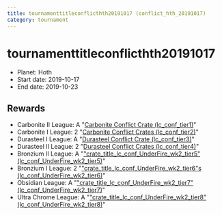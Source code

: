 ```yaml
---
title: tournamenttitleconflicthth20191017 (conflict_hth_20191017)
category: tournament
---
```

# tournamenttitleconflicthth20191017

  * Planet: Hoth
  * Start date: 2019-10-17
  * End date: 2019-10-23

## Rewards

  * Carbonite II League: A "[Carbonite Conflict Crate (lc_conf_tier1)](lc_conf_tier1.html)"
  * Carbonite I League: 2 "[Carbonite Conflict Crates (lc_conf_tier2)](lc_conf_tier2.html)"
  * Durasteel I League: A "[Durasteel Conflict Crate (lc_conf_tier3)](lc_conf_tier3.html)"
  * Durasteel II League: 2 "[Durasteel Conflict Crates (lc_conf_tier4)](lc_conf_tier4.html)"
  * Bronzium II League: A "["crate_title_lc_conf_UnderFire_wk2_tier5" (lc_conf_UnderFire_wk2_tier5)](lc_conf_UnderFire_wk2_tier5.html)"
  * Bronzium I League: 2 "["crate_title_lc_conf_UnderFire_wk2_tier6"s (lc_conf_UnderFire_wk2_tier6)](lc_conf_UnderFire_wk2_tier6.html)"
  * Obsidian League: A "["crate_title_lc_conf_UnderFire_wk2_tier7" (lc_conf_UnderFire_wk2_tier7)](lc_conf_UnderFire_wk2_tier7.html)"
  * Ultra Chrome League: A "["crate_title_lc_conf_UnderFire_wk2_tier8" (lc_conf_UnderFire_wk2_tier8)](lc_conf_UnderFire_wk2_tier8.html)"
